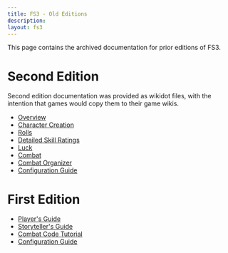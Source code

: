 ```yaml
---
title: FS3 - Old Editions
description: 
layout: fs3
---
```


This page contains the archived documentation for prior editions of FS3.

# Second Edition

Second edition documentation was provided as wikidot files, with the intention that games would copy them to their game wikis.

* [Overview](/images/FS3.2/overview.txt)
* [Character Creation](/images/FS3.2/chargen.txt)
* [Rolls](/images/FS3.2/rolls.txt)
* [Detailed Skill Ratings](/images/FS3.2/detailed-skill-ratings.txt)
* [Luck](/images/FS3.2/luck.txt)
* [Combat](/images/FS3.2/combat.txt)
* [Combat Organizer](/images/FS3.2/combat-organizer.txt)
* [Configuration Guide](/images/FS3.2/configuration.txt)

# First Edition

* [Player's Guide](/images/FS3.1/FS3PlayersGuide.pdf)
* [Storyteller's Guide](/images/FS3.1/FS3StorytellersGuide.pdf)
* [Combat Code Tutorial](/images/FS3.1/FS3CombatCodeTutorial.pdf)
* [Configuration Guide](/images/FS3.1/FS3Configuration.txt)

